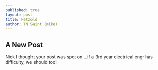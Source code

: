 ```yaml
---
published: true
layout: post
title: Petzold
author: TN Saint (mike)
---
```


## A New Post

Nick I thought your post was spot on....if a 3rd year electrical engr has difficulty, we should too! 

